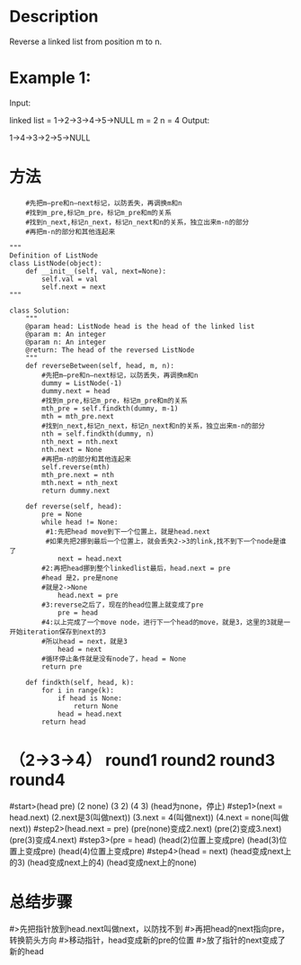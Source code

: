 # Description
Reverse a linked list from position m to n.

# Example 1:

Input:

linked list = 1->2->3->4->5->NULL
m = 2
n = 4
Output:

1->4->3->2->5->NULL

# 方法
        #先把m—pre和n—next标记，以防丢失，再调换m和n
        #找到m_pre,标记m_pre，标记m_pre和m的关系
        #找到n_next,标记n_next，标记n_next和n的关系，独立出来m-n的部分
        #再把m-n的部分和其他连起来


```
"""
Definition of ListNode
class ListNode(object):
    def __init__(self, val, next=None):
        self.val = val
        self.next = next
"""

class Solution:
    """
    @param head: ListNode head is the head of the linked list 
    @param m: An integer
    @param n: An integer
    @return: The head of the reversed ListNode
    """
    def reverseBetween(self, head, m, n):
        #先把m—pre和n—next标记，以防丢失，再调换m和n
        dummy = ListNode(-1)
        dummy.next = head
        #找到m_pre,标记m_pre，标记m_pre和m的关系
        mth_pre = self.findkth(dummy, m-1)
        mth = mth_pre.next
        #找到n_next,标记n_next，标记n_next和n的关系，独立出来m-n的部分
        nth = self.findkth(dummy, n)
        nth_next = nth.next
        nth.next = None
        #再把m-n的部分和其他连起来
        self.reverse(mth)
        mth_pre.next = nth
        mth.next = nth_next
        return dummy.next

    def reverse(self, head):
        pre = None
        while head != None:
         #1:先把head move到下一个位置上，就是head.next
         #如果先把2挪到最后一个位置上，就会丢失2->3的link,找不到下一个node是谁了
            next = head.next
        #2:再把head挪到整个linkedlist最后，head.next = pre
        #head 是2，pre是none
        #就是2->None
            head.next = pre
        #3:reverse之后了，现在的head位置上就变成了pre
            pre = head
        #4:以上完成了一个move node，进行下一个head的move，就是3，这里的3就是一开始iteration保存到next的3
        #所以head = next，就是3
            head = next
        #循环停止条件就是没有node了，head = None
        return pre

    def findkth(self, head, k):
        for i in range(k):
            if head is None:
                return None
            head = head.next
        return head
```
# （2->3->4）                 round1                 round2                 round3                      round4 
#start>(head    pre)         (2     none)           (3     2)              (4     3)                   (head为none，停止)
#step1>(next = head.next)    (2.next是3(叫做next))   (3.next = 4(叫做next))  (4.next = none(叫做next))
#step2>(head.next = pre)     (pre(none)变成2.next)   (pre(2)变成3.next)      (pre(3)变成4.next)
#step3>(pre = head)          (head(2)位置上变成pre)   (head(3)位置上变成pre)   (head(4)位置上变成pre)
#step4>(head = next)         (head变成next上的3)     (head变成next上的4)      (head变成next上的none)
# 总结步骤
#>先把指针放到head.next叫做next，以防找不到
#>再把head的next指向pre，转换箭头方向
#>移动指针，head变成新的pre的位置
#>放了指针的next变成了新的head

